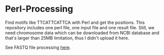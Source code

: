 # Perl-Processing
Find motifs like TTCATTCATTCA with Perl and get the positions.
This repository includes one perl file, one input file and one result file.
Still, we need chromosome data which can be downloaded from NCBI database and that's larger than 25MB limitation, thus I didn't upload it here.

See FASTQ file processing [here](https://github.com/JudeYu99/Perl_Processing/blob/FASTQ-Processing-without-Module/).
